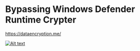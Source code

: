 # Bypassing Windows Defender Runtime Crypter


https://dataencryption.me/


[![Alt text]([https://i.gyazo.com/7250f381333951ed3929c1b5f1343994.png])](https://www.youtube.com/watch?v=3jEVR5Ma8qc&ab_channel=Security)






